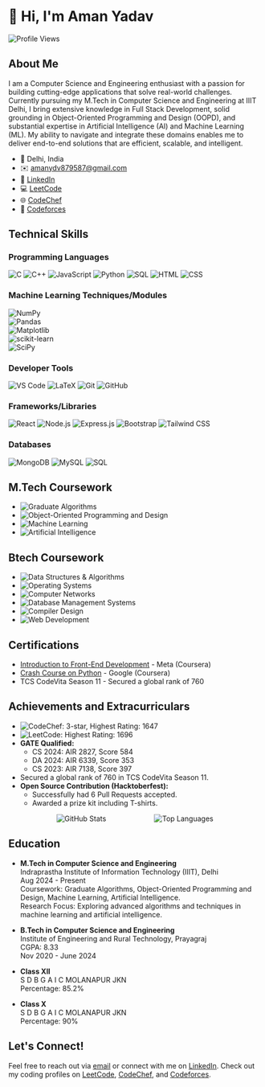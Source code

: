 # 👋 Hi, I'm Aman Yadav

![Profile Views](https://komarev.com/ghpvc/?username=amanydv72&style=flat-square&color=blue)


## About Me

I am a Computer Science and Engineering enthusiast with a passion for building cutting-edge applications that solve real-world challenges. Currently pursuing my M.Tech in Computer Science and Engineering at IIIT Delhi, I bring extensive knowledge in Full Stack Development, solid grounding in Object-Oriented Programming and Design (OOPD), and substantial expertise in Artificial Intelligence (AI) and Machine Learning (ML). My ability to navigate and integrate these domains enables me to deliver end-to-end solutions that are efficient, scalable, and intelligent.

- 📍 Delhi, India
- ✉️ [amanydv879587@gmail.com](mailto:amanydv879587@gmail.com)
- 💼 [LinkedIn](https://www.linkedin.com/in/aman-yadav-34083b204/)
- 💻 [LeetCode](https://leetcode.com/u/amanydv_7/)
- 🌐 [CodeChef](https://www.codechef.com/users/alpha_exe)
- 🔗 [Codeforces](https://codeforces.com/profile/amanyadav72)

## Technical Skills

### Programming Languages

![C](https://img.shields.io/badge/C-A8B9CC?style=for-the-badge&logo=c&logoColor=white)
![C++](https://img.shields.io/badge/C++-00599C?style=for-the-badge&logo=cplusplus&logoColor=white)
![JavaScript](https://img.shields.io/badge/JavaScript-F7DF1E?style=for-the-badge&logo=javascript&logoColor=black)
![Python](https://img.shields.io/badge/Python-3776AB?style=for-the-badge&logo=python&logoColor=white)
![SQL](https://img.shields.io/badge/SQL-4479A1?style=for-the-badge&logo=mysql&logoColor=white)
![HTML](https://img.shields.io/badge/HTML5-E34F26?style=for-the-badge&logo=html5&logoColor=white)
![CSS](https://img.shields.io/badge/CSS3-1572B6?style=for-the-badge&logo=css3&logoColor=white)

### Machine Learning Techniques/Modules  

![NumPy](https://img.shields.io/badge/NumPy-013243?style=for-the-badge&logo=numpy&logoColor=white)  
![Pandas](https://img.shields.io/badge/Pandas-150458?style=for-the-badge&logo=pandas&logoColor=white)  
![Matplotlib](https://img.shields.io/badge/Matplotlib-3776AB?style=for-the-badge&logo=python&logoColor=white)  
![scikit-learn](https://img.shields.io/badge/scikit--learn-F7931E?style=for-the-badge&logo=scikit-learn&logoColor=white)  
![SciPy](https://img.shields.io/badge/SciPy-8CAAE6?style=for-the-badge&logo=scipy&logoColor=white)

### Developer Tools

![VS Code](https://img.shields.io/badge/VS_Code-007ACC?style=for-the-badge&logo=visual-studio-code&logoColor=white)
![LaTeX](https://img.shields.io/badge/LaTeX-008080?style=for-the-badge&logo=latex&logoColor=white)
![Git](https://img.shields.io/badge/Git-F05032?style=for-the-badge&logo=git&logoColor=white)
![GitHub](https://img.shields.io/badge/GitHub-181717?style=for-the-badge&logo=github&logoColor=white)

### Frameworks/Libraries

![React](https://img.shields.io/badge/React-20232A?style=for-the-badge&logo=react&logoColor=61DAFB)
![Node.js](https://img.shields.io/badge/Node.js-339933?style=for-the-badge&logo=nodedotjs&logoColor=white)
![Express.js](https://img.shields.io/badge/Express.js-000000?style=for-the-badge&logo=express&logoColor=white)
![Bootstrap](https://img.shields.io/badge/Bootstrap-563D7C?style=for-the-badge&logo=bootstrap&logoColor=white)
![Tailwind CSS](https://img.shields.io/badge/Tailwind_CSS-38B2AC?style=for-the-badge&logo=tailwind-css&logoColor=white)

### Databases

![MongoDB](https://img.shields.io/badge/MongoDB-47A248?style=for-the-badge&logo=mongodb&logoColor=white)
![MySQL](https://img.shields.io/badge/MySQL-4479A1?style=for-the-badge&logo=mysql&logoColor=white)
![SQL](https://img.shields.io/badge/SQL-4479A1?style=for-the-badge&logo=sql&logoColor=white)

## M.Tech Coursework  

- ![Graduate Algorithms](https://img.shields.io/badge/Graduate%20Algorithms-4CAF50?style=for-the-badge&logo=algolia&logoColor=white)  
- ![Object-Oriented Programming and Design](https://img.shields.io/badge/Object%20Oriented%20Programming%20and%20Design-1565C0?style=for-the-badge&logo=c%2B%2B&logoColor=white)  
- ![Machine Learning](https://img.shields.io/badge/Machine%20Learning-F57C00?style=for-the-badge&logo=pytorch&logoColor=white)  
- ![Artificial Intelligence](https://img.shields.io/badge/Artificial%20Intelligence-512DA8?style=for-the-badge&logo=python&logoColor=white)  

## Btech Coursework

- ![Data Structures & Algorithms](https://img.shields.io/badge/Data%20Structures%20&%20Algorithms-4CAF50?style=for-the-badge&logo=algolia&logoColor=white)
- ![Operating Systems](https://img.shields.io/badge/Operating%20Systems-00897B?style=for-the-badge&logo=linux&logoColor=white)
- ![Computer Networks](https://img.shields.io/badge/Computer%20Networks-1565C0?style=for-the-badge&logo=ethernet&logoColor=white)
- ![Database Management Systems](https://img.shields.io/badge/Database%20Management%20Systems-4DB6AC?style=for-the-badge&logo=mysql&logoColor=white)
- ![Compiler Design](https://img.shields.io/badge/Compiler%20Design-512DA8?style=for-the-badge&logo=codeforces&logoColor=white)
- ![Web Development](https://img.shields.io/badge/Web%20Development-F57C00?style=for-the-badge&logo=html5&logoColor=white)

## Certifications

- [Introduction to Front-End Development](https://www.coursera.org/account/accomplishments/verify/LHQHCVG4P2NT?utm_source=link&utm_medium=certificate&utm_content=cert_image&utm_campaign=sharing_cta&utm_product=course) - Meta (Coursera)
- [Crash Course on Python](https://www.coursera.org/account/accomplishments/verify/9V2TWJ9TQZ7M) - Google (Coursera)
- TCS CodeVita Season 11 - Secured a global rank of 760

## Achievements and Extracurriculars

- ![CodeChef](https://img.shields.io/badge/CodeChef-5B4638?style=for-the-badge&logo=codechef&logoColor=white): 3-star, Highest Rating: 1647
- ![LeetCode](https://img.shields.io/badge/LeetCode-FFA116?style=for-the-badge&logo=leetcode&logoColor=white): Highest Rating: 1696
- **GATE Qualified:**
  - CS 2024: AIR 2827, Score 584
  - DA 2024: AIR 6339, Score 353
  - CS 2023: AIR 7138, Score 397
- Secured a global rank of 760 in TCS CodeVita Season 11.
- **Open Source Contribution (Hacktoberfest):**
  - Successfully had 6 Pull Requests accepted.
  - Awarded a prize kit including T-shirts.


<div style="display: flex; justify-content: space-evenly;">
  <img src="https://github-readme-stats.vercel.app/api?username=amanydv72&show_icons=true&theme=radical" alt="GitHub Stats" />
  <img src="https://github-readme-stats.vercel.app/api/top-langs/?username=amanydv72&layout=compact&theme=radical" alt="Top Languages" />
</div>
 
## Education

- **M.Tech in Computer Science and Engineering**  
  Indraprastha Institute of Information Technology (IIIT), Delhi  
  Aug 2024 - Present  
  Coursework: Graduate Algorithms, Object-Oriented Programming and Design, Machine Learning, Artificial Intelligence.                                                
  Research Focus: Exploring advanced algorithms and techniques in machine learning and artificial intelligence.

- **B.Tech in Computer Science and Engineering**  
  Institute of Engineering and Rural Technology, Prayagraj  
  CGPA: 8.33  
  Nov 2020 - June 2024

- **Class XII**  
  S D B G A I C MOLANAPUR JKN  
  Percentage: 85.2% 

- **Class X**  
  S D B G A I C MOLANAPUR JKN  
  Percentage: 90%




## Let's Connect!

Feel free to reach out via [email](mailto:amanydv879587@gmail.com) or connect with me on [LinkedIn](https://www.linkedin.com/in/aman-yadav-34083b204/). Check out my coding profiles on [LeetCode](https://leetcode.com/u/amanydv_7/), [CodeChef](https://www.codechef.com/users/alpha_exe), and [Codeforces](https://codeforces.com/profile/amanyadav72).

